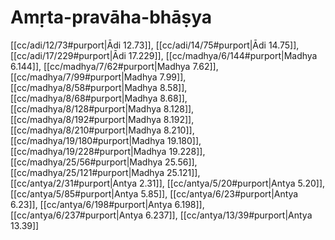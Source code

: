 # Amṛta-pravāha-bhāṣya

[[cc/adi/12/73#purport|Ādi 12.73]], [[cc/adi/14/75#purport|Ādi 14.75]], [[cc/adi/17/229#purport|Ādi 17.229]], [[cc/madhya/6/144#purport|Madhya 6.144]], [[cc/madhya/7/62#purport|Madhya 7.62]], [[cc/madhya/7/99#purport|Madhya 7.99]], [[cc/madhya/8/58#purport|Madhya 8.58]], [[cc/madhya/8/68#purport|Madhya 8.68]], [[cc/madhya/8/128#purport|Madhya 8.128]], [[cc/madhya/8/192#purport|Madhya 8.192]], [[cc/madhya/8/210#purport|Madhya 8.210]], [[cc/madhya/19/180#purport|Madhya 19.180]], [[cc/madhya/19/228#purport|Madhya 19.228]], [[cc/madhya/25/56#purport|Madhya 25.56]], [[cc/madhya/25/121#purport|Madhya 25.121]], [[cc/antya/2/31#purport|Antya 2.31]], [[cc/antya/5/20#purport|Antya 5.20]], [[cc/antya/5/85#purport|Antya 5.85]], [[cc/antya/6/23#purport|Antya 6.23]], [[cc/antya/6/198#purport|Antya 6.198]], [[cc/antya/6/237#purport|Antya 6.237]], [[cc/antya/13/39#purport|Antya 13.39]]


